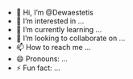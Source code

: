 - 👋 Hi, I’m @Dewaestetis
- 👀 I’m interested in ...
- 🌱 I’m currently learning ...
- 💞️ I’m looking to collaborate on ...
- 📫 How to reach me ...
- 😄 Pronouns: ...
- ⚡ Fun fact: ...

<!---
Dewaestetis/Dewaestetis is a ✨ special ✨ repository because its `README.md` (this file) appears on your GitHub profile.
You can click the Preview link to take a look at your changes.
--->

